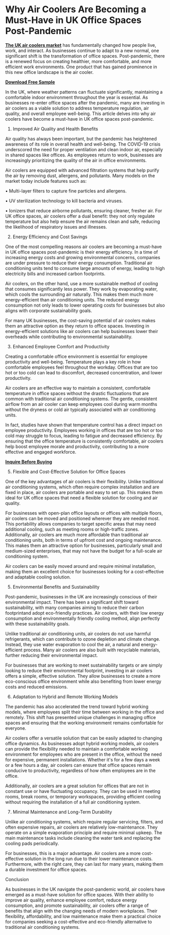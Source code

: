 # Why Air Coolers Are Becoming a Must-Have in UK Office Spaces Post-Pandemic

**[The UK air coolers market](https://www.nextmsc.com/report/uk-air-coolers-market)** has fundamentally changed how people live, work, and interact. As businesses continue to adapt to a new normal, one significant shift is the transformation of office spaces. Post-pandemic, there is a renewed focus on creating healthier, more comfortable, and more efficient work environments. One product that has gained prominence in this new office landscape is the air cooler.

**[Download Free Sample](https://www.nextmsc.com/uk-air-coolers-market/request-sample)**

In the UK, where weather patterns can fluctuate significantly, maintaining a comfortable indoor environment throughout the year is essential. As businesses re-enter office spaces after the pandemic, many are investing in air coolers as a viable solution to address temperature regulation, air quality, and overall employee well-being. This article delves into why air coolers have become a must-have in UK office spaces post-pandemic.

1. Improved Air Quality and Health Benefits

Air quality has always been important, but the pandemic has heightened awareness of its role in overall health and well-being. The COVID-19 crisis underscored the need for proper ventilation and clean indoor air, especially in shared spaces like offices. As employees return to work, businesses are increasingly prioritizing the quality of the air in office environments.

Air coolers are equipped with advanced filtration systems that help purify the air by removing dust, allergens, and pollutants. Many models on the market today include features such as:

•	Multi-layer filters to capture fine particles and allergens.

•	UV sterilization technology to kill bacteria and viruses.

•	Ionizers that reduce airborne pollutants, ensuring cleaner, fresher air.
For UK office spaces, air coolers offer a dual benefit: they not only regulate temperature but also help ensure the air remains clean and safe, reducing the likelihood of respiratory issues and illnesses.

2. Energy Efficiency and Cost Savings

One of the most compelling reasons air coolers are becoming a must-have in UK office spaces post-pandemic is their energy efficiency. In a time of increasing energy costs and growing environmental concerns, companies are under pressure to reduce their energy consumption. Traditional air conditioning units tend to consume large amounts of energy, leading to high electricity bills and increased carbon footprints.

Air coolers, on the other hand, use a more sustainable method of cooling that consumes significantly less power. They work by evaporating water, which cools the surrounding air naturally. This makes them much more energy-efficient than air conditioning units. The reduced energy consumption not only leads to lower operating costs for businesses but also aligns with corporate sustainability goals.

For many UK businesses, the cost-saving potential of air coolers makes them an attractive option as they return to office spaces. Investing in energy-efficient solutions like air coolers can help businesses lower their overheads while contributing to environmental sustainability.

3. Enhanced Employee Comfort and Productivity

Creating a comfortable office environment is essential for employee productivity and well-being. Temperature plays a key role in how comfortable employees feel throughout the workday. Offices that are too hot or too cold can lead to discomfort, decreased concentration, and lower productivity.

Air coolers are an effective way to maintain a consistent, comfortable temperature in office spaces without the drastic fluctuations that are common with traditional air conditioning systems. The gentle, consistent airflow from an air cooler can keep employees cool during warm months without the dryness or cold air typically associated with air conditioning units.

In fact, studies have shown that temperature control has a direct impact on employee productivity. Employees working in offices that are too hot or too cold may struggle to focus, leading to fatigue and decreased
efficiency. By ensuring that the office temperature is consistently comfortable, air coolers help boost employee morale and productivity, contributing to a more effective and engaged workforce.

**[Inquire Before Buying](https://www.nextmsc.com/uk-air-coolers-market/inquire-before-buying)**

5. Flexible and Cost-Effective Solution for Office Spaces

One of the key advantages of air coolers is their flexibility. Unlike traditional air conditioning systems, which often require complex installation and are fixed in place, air coolers are portable and easy to set up. This makes them ideal for UK office spaces that need a flexible solution for cooling and air quality.

For businesses with open-plan office layouts or offices with multiple floors, air coolers can be moved and positioned wherever they are needed most. This portability allows companies to target specific areas that may need additional cooling, such as meeting rooms or high-traffic zones. Additionally, air coolers are much more affordable than traditional air conditioning units, both in terms of upfront cost and ongoing maintenance. This makes them an attractive option for businesses, particularly small and medium-sized enterprises, that may not have the budget for a full-scale air conditioning system.

Air coolers can be easily moved around and require minimal installation, making them an excellent choice for businesses looking for a cost-effective and adaptable cooling solution.

5. Environmental Benefits and Sustainability

Post-pandemic, businesses in the UK are increasingly conscious of their environmental impact. There has been a significant shift toward sustainability, with many companies aiming to reduce their carbon footprintand adopt eco-friendly practices. Air coolers, with their low energy consumption and environmentally friendly cooling method, align perfectly with these sustainability goals.

Unlike traditional air conditioning units, air coolers do not use harmful refrigerants, which can contribute to ozone depletion and climate change. Instead, they use water evaporation to cool the air, a natural and energy-efficient process. Many air coolers are also built with recyclable materials, further reducing their environmental impact.

For businesses that are working to meet sustainability targets or are simply looking to reduce their environmental footprint, investing in air coolers offers a simple, effective solution. They allow businesses to create a more eco-conscious office environment while also benefiting from lower energy costs and reduced emissions.

6. Adaptation to Hybrid and Remote Working Models

The pandemic has also accelerated the trend toward hybrid working models, where employees split their time between working in the office and remotely. This shift has presented unique challenges in managing office spaces and ensuring that the working environment remains comfortable for everyone.

Air coolers offer a versatile solution that can be easily adapted to changing office dynamics. As businesses adopt hybrid working models, air coolers can provide the flexibility needed to maintain a comfortable working environment for employees who are present in the office, without the need for expensive, permanent installations. Whether it's for a few days a week or a few hours a day, air coolers can ensure that office spaces remain conducive to productivity, regardless of how often employees are in the office.

Additionally, air coolers are a great solution for offices that are not in constant use or have fluctuating occupancy. They can be used in meeting rooms, break rooms, or temporary workspaces, providing efficient cooling without requiring the installation of a full air conditioning system.

7. Minimal Maintenance and Long-Term Durability

Unlike air conditioning systems, which require regular servicing, filters, and often expensive repairs, air coolers are relatively low-maintenance. They operate on a simple evaporation principle and require minimal upkeep. The main maintenance tasks include cleaning the water tank and replacing the cooling pads periodically.

For businesses, this is a major advantage. Air coolers are a more cost-effective solution in the long run due to their lower maintenance costs. Furthermore, with the right care, they can last for many years, making them a durable investment for office spaces.

Conclusion

As businesses in the UK navigate the post-pandemic world, air coolers have emerged as a must-have solution for office spaces. With their ability to improve air quality, enhance employee comfort, reduce energy consumption, and promote sustainability, air coolers offer a range of benefits that align with the changing needs of modern workplaces. Their flexibility, affordability, and low maintenance make them a practical choice for companies seeking a cost-effective and eco-friendly alternative to traditional air conditioning systems.
